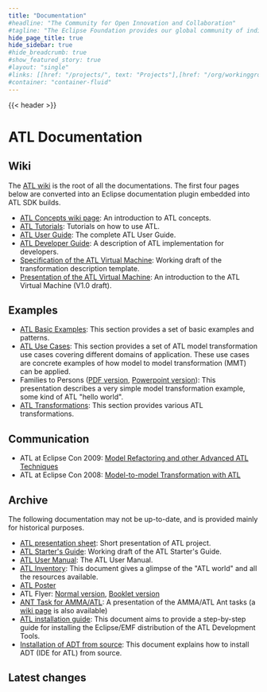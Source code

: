 ```yaml
---
title: "Documentation"
#headline: "The Community for Open Innovation and Collaboration"
#tagline: "The Eclipse Foundation provides our global community of individuals and organizations with a mature, scalable, and business-friendly environment for open source software collaboration and innovation."
hide_page_title: true
hide_sidebar: true
#hide_breadcrumb: true
#show_featured_story: true
#layout: "single"
#links: [[href: "/projects/", text: "Projects"],[href: "/org/workinggroups/", text: "Working Group"],[href: "/membership/", text: "Members"],[href: "/org/value", text: "Business Value"]]
#container: "container-fluid"
---
```


{{< header >}}

# ATL Documentation

## Wiki

The [ATL wiki](https://github.com/eclipse-atl/atl/wiki) is the root of all the documentations. The first four pages below are converted into an Eclipse documentation plugin embedded into ATL SDK builds.

  * [ATL Concepts wiki page](https://github.com/eclipse-atl/atl/wiki/Concepts): An introduction to ATL concepts.
  * [ATL Tutorials](https://github.com/eclipse-atl/atl/wiki/Tutorials): Tutorials on how to use ATL.
  * [ATL User Guide](https://github.com/eclipse-atl/atl/wiki/User_Guide_-_Introduction): The complete ATL User Guide.
  * [ATL Developer Guide](https://github.com/eclipse-atl/atl/wiki/Developer_Guide): A description of ATL implementation for developers.
  * [Specification of the ATL Virtual Machine](old/ATL_VMSpecification[v00.01].pdf): Working draft of the transformation description template.
  * [Presentation of the ATL Virtual Machine](old/ATL_VM_Presentation_[1.0].pdf): An introduction to the ATL Virtual Machine (V1.0 draft).

## Examples

  * [ATL Basic Examples](basicexamples_patterns/): This section provides a set of basic examples and patterns.
  * [ATL Use Cases](../usecases/): This section provides a set of ATL model transformation use cases covering different domains of application. These use cases are concrete examples of how model to model transformation (MMT) can be applied.
  * Families to Persons ([PDF version](old/ATLUseCase_Families2Persons.pdf), [Powerpoint version](old/ATLUseCase_Families2Persons.ppt)): This presentation describes a very simple model transformation example, some kind of ATL "hello world".
  * [ATL Transformations](../atltransformations/): This section provides various ATL transformations.

## Communication

  * ATL at Eclipse Con 2009: [Model Refactoring and other Advanced ATL Techniques](https://www.eclipsecon.org/2009/sessions?id=511)
  * ATL at Eclipse Con 2008: [Model-to-model Transformation with ATL](https://www.eclipsecon.org/2008/index.php?page=sub/&id=402)
 
## Archive

The following documentation may not be up-to-date, and is provided mainly for historical purposes.
  
  * [ATL presentation sheet](old/ATL_PresentationSheet.pdf): Short presentation of ATL project.
  * [ATL Starter's Guide](old/ATL_Starter_Guide.pdf): Working draft of the ATL Starter's Guide.
  * [ATL User Manual](old/ATL_User_Manual[v0.7].pdf): The ATL User Manual.
  * [ATL Inventory](old/ATL_Inventory.pdf): This document gives a glimpse of the "ATL world" and all the resources available.
  * [ATL Poster](old/ATL_Poster.pdf)
  * ATL Flyer: [Normal version](old/ATL_Flyer_Normal_Version.pdf), [Booklet version](old/ATL_Flyer_Booklet_Version.pdf)
  * [ANT Task for AMMA/ATL](old/ANT_Task_AMMA.pdf): A presentation of the AMMA/ATL Ant tasks (a [wiki page](https://github.com/eclipse-atl/atl/wiki/Ant_Tasks) is also available)
  * [ATL installation guide](old/ATL_Installation_Guide[v0.1].pdf): This document aims to provide a step-by-step guide for installing the Eclipse/EMF distribution of the ATL Development Tools.
  * [Installation of ADT from source](https://github.com/eclipse-atl/atl/wiki/Developer_Guide#install-atl-from-git): This document explains how to install ADT (IDE for ATL) from source.

## Latest changes
